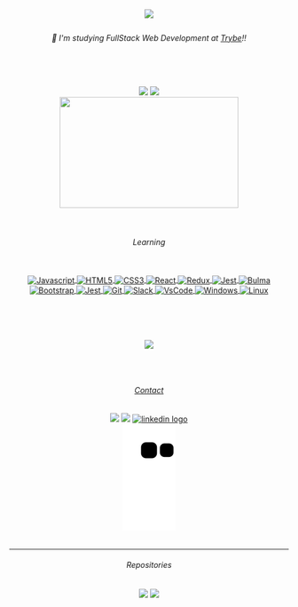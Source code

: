 <h1 align="center">
  <a href="https://git.io/typing-svg">
    <img src="https://readme-typing-svg.herokuapp.com/?lines=Hello+World!+👋;+I'am+Rafael+Souza!+🇧🇷;&center=true&size=30">
  </a>
<!--   <img align="right" width=130 src="https://c.tenor.com/rkY5QA5c3VAAAAAC/gato-digitando.gif" /> -->
</h1>

<h6 align="center">🌱 I'm studying FullStack Web Development at <a href="https://www.betrybe.com/"><i>Trybe</i></a>!!</h6>
<br>

##

<div align="center">
  <img width=430 src="https://github-readme-stats.vercel.app/api?hide_title=true&&include_all_commits=true&count_private=true&disable_animations=false&username=Rafael-Souza-97&show_icons=true&theme=react&border_color=61dafb&hide_border=true" />
  <img width=140 src="https://c.tenor.com/rkY5QA5c3VAAAAAC/gato-digitando.gif" />
</div>

<div align="center">
  <img align="center" width="80%" height=200 src="https://activity-graph.herokuapp.com/graph?username=Rafael-Souza-97&theme=react-dark&bg_color=20232a&hide_border=true&include_all_commits=true&count_private=true&disable_animations=false" />
</div>

<br>
<br>

<h6 align="center">Learning</h6>

<div align="center">
  <a href="https://github.com/Rafael-Souza-97" /><br>
  <img align="center" alt="Javascript" height="35" width="60" src="https://cdn.jsdelivr.net/gh/devicons/devicon/icons/javascript/javascript-original.svg" />
  <img align="center" alt="HTML5" height="35" width="50" src="https://cdn.jsdelivr.net/gh/devicons/devicon/icons/html5/html5-original.svg" />
  <img align="center" alt="CSS3" height="35" width="50" src="https://cdn.jsdelivr.net/gh/devicons/devicon/icons/css3/css3-original.svg" />
  <img align="center" alt="React" height="35" width="50" src="https://cdn.jsdelivr.net/gh/devicons/devicon/icons/react/react-original-wordmark.svg" />
  <img align="center" alt="Redux" height="35" width="50" src="https://cdn.jsdelivr.net/gh/devicons/devicon/icons/redux/redux-original.svg" />
  <img align="center" alt="Jest" height="35" width="50" src="https://cdn.jsdelivr.net/gh/devicons/devicon/icons/jest/jest-plain.svg" />
  <img align="center" alt="Bulma" height="35" width="50"  src="https://cdn.jsdelivr.net/gh/devicons/devicon/icons/bulma/bulma-plain.svg" />
  <img align="center" alt="Bootstrap" height="35" width="50" src="https://cdn.jsdelivr.net/gh/devicons/devicon/icons/bootstrap/bootstrap-original-wordmark.svg" />
  <img align="center" alt="Jest" height="35" width="50" src="https://cdn.jsdelivr.net/gh/devicons/devicon/icons/jest/jest-plain.svg" />
  <img align="center" alt="Git" height="35" width="50" src="https://cdn.jsdelivr.net/gh/devicons/devicon/icons/git/git-original.svg" />
  <img align="center" alt="Slack" height="35" width="50" src="https://cdn.jsdelivr.net/gh/devicons/devicon/icons/slack/slack-original.svg" />
  <img align="center" alt="VsCode" height="35" width="50" src="https://cdn.jsdelivr.net/gh/devicons/devicon/icons/vscode/vscode-original.svg" />
  <img align="center" alt="Windows" height="35" width="50" src="https://cdn.jsdelivr.net/gh/devicons/devicon/icons/windows8/windows8-original.svg" />
  <img align="center" alt="Linux" height="35" width="50" src="https://cdn.jsdelivr.net/gh/devicons/devicon/icons/linux/linux-original.svg" />
</div>
  
  ##

<!-- <h6 align="center">Learning</h6>
<div align="center">
  <img align="center" alt="Typescript" height="40" width="40" src="https://cdn.jsdelivr.net/gh/devicons/devicon/icons/typescript/typescript-original.svg" />
  <img align="center" alt="Python" height="40" width="60" src="https://cdn.jsdelivr.net/gh/devicons/devicon/icons/python/python-original-wordmark.svg" />
  <img align="center" alt="Nodejs" height="40" width="60" src="https://cdn.jsdelivr.net/gh/devicons/devicon/icons/nodejs/nodejs-original.svg" />
</div>

## 
-->

<br>
<br>
<br>

<div align="center">
  <img width=90 src="https://visitor-badge.laobi.icu/badge?page_id=Rafael-Souza-97.Rafael-Souza-97&" />
</div>
<br>
<br>

##

<h6 align="center">Contact</h6>
<div align="center">
  <a href="mailto:apsouza.rafael97@gmail.com"><img src="[https://img.shields.io/badge](https://img.shields.io/badge)/Gmail-D14836?style=for-the-badge&logo=gmail&logoColor=white" target="_blank"></a>
  <a href = "mailto:apsouza.rafael97@gmail.com"><img src="https://img.shields.io/badge/-Gmail-%23333?style=for-the-badge&logo=gmail&logoColor=white" target="_blank"></a>
  <a href="https://www.linkedin.com/in/rafael-souza97/" target="_blank"><img src="https://img.shields.io/badge/LinkedIn-0077B5?style=for-the-badge&logo=linkedin&logoColor=white" alt="linkedin logo" ></a>
</div>

<div align="center">
  <img alt="snake eating my contribution" src="https://github.com/Rafael-Souza-97/Rafael-Souza-97/blob/output/github-contribution-grid-snake.svg">
</div>
<br>

<hr>

<h6 align="center">Repositories</h6>
<div width="10%" align="center">
  <a align="right" href="https://github.com/Rafael-Souza-97/shopping-cart" title="Shopping Cart"><img align="center" height="115" src="https://github-readme-stats.vercel.app/api/pin/?username=Rafael-Souza-97&repo=shopping-cart&theme=react&border_color=61dafb&border_radius=10"></a>
  <a align="left" href="https://github.com/Rafael-Souza-97/exchange-wallet" title="Exchange Wallet"><img align="center" height="115" src="https://github-readme-stats.vercel.app/api/pin/?username=Rafael-Souza-97&repo=exchange-wallet&theme=react&border_color=61dafb&border_radius=10"></a>
</div>

<!-- <div align="center">
  <h6>References:</h6>
    <h6><a href="https://github.com/rafaballerini">Rafaella Ballerini</a> - 
    <a href="https://github.com/duribeiro">Eduardo Ribeiro</a> - 
    <a href="https://github.com/KushalTanna24">KushalTanna24</a></h6>
</div> -->

